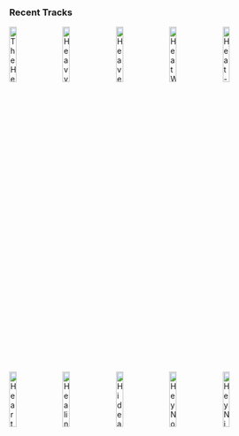 ### Recent Tracks
[<img src='https://lastfm.freetls.fastly.net/i/u/300x300/cd489f9f92dfd879ba975535026f3df9.png' width='16%' height='16%' alt='The Heights'>](https://www.last.fm/music/knox%2bhamilton/_/the%2bheights)&nbsp;&nbsp;&nbsp;&nbsp;[<img src='https://lastfm.freetls.fastly.net/i/u/300x300/ea1f380954bbbe8d73cce9ca95fbdd70.png' width='16%' height='16%' alt='Heavy, California'>](https://www.last.fm/music/jungle/_/heavy%252c%2bcalifornia)&nbsp;&nbsp;&nbsp;&nbsp;[<img src='https://lastfm.freetls.fastly.net/i/u/300x300/15dd9bf1e10c43258e20bd6762728d99.png' width='16%' height='16%' alt='Heaven Knows'>](https://www.last.fm/music/five%2bfor%2bfighting/_/heaven%2bknows)&nbsp;&nbsp;&nbsp;&nbsp;[<img src='https://lastfm.freetls.fastly.net/i/u/300x300/b77dbedfb9b8d6b3fa8049c11b020ac4.png' width='16%' height='16%' alt='Heat Waves'>](https://www.last.fm/music/glass%2banimals/_/heat%2bwaves)&nbsp;&nbsp;&nbsp;&nbsp;[<img src='https://lastfm.freetls.fastly.net/i/u/300x300/c195edbc688e3bd254c8a07af1cce871.png' width='16%' height='16%' alt='Heat-Wave'>](https://www.last.fm/music/daniel%2bt./_/heat-wave)&nbsp;&nbsp;&nbsp;&nbsp;<br>[<img src='https://lastfm.freetls.fastly.net/i/u/300x300/b9b4d47b22f84d1acd3cbce1e6430c6f.png' width='16%' height='16%' alt='Heartbeat'>](https://www.last.fm/music/satellite%2bstories/_/heartbeat)&nbsp;&nbsp;&nbsp;&nbsp;[<img src='https://lastfm.freetls.fastly.net/i/u/300x300/6586abdd9a487818db2127748e504ade.png' width='16%' height='16%' alt='Healing'>](https://www.last.fm/music/arlissa/_/healing)&nbsp;&nbsp;&nbsp;&nbsp;[<img src='https://lastfm.freetls.fastly.net/i/u/300x300/879e3d406746eb49f90ec3c650e9819b.png' width='16%' height='16%' alt='Hide and Seek'>](https://www.last.fm/music/kodaline/_/hide%2band%2bseek)&nbsp;&nbsp;&nbsp;&nbsp;[<img src='https://lastfm.freetls.fastly.net/i/u/300x300/b1ec6331d136db381df107802373efb5.png' width='16%' height='16%' alt='Hey Now (Feat. Kyle) - Single Mix'>](https://www.last.fm/music/martin%2bsolveig/_/hey%2bnow%2b%2528feat.%2bkyle%2529%2b-%2bsingle%2bmix)&nbsp;&nbsp;&nbsp;&nbsp;[<img src='https://lastfm.freetls.fastly.net/i/u/300x300/c6ce2102cff33f954b3e7ef288a7c994.png' width='16%' height='16%' alt='Hey Nineteen'>](https://www.last.fm/music/steely%2bdan/_/hey%2bnineteen)&nbsp;&nbsp;&nbsp;&nbsp;<br>